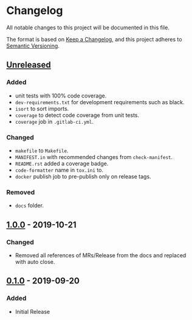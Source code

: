 # Changelog

All notable changes to this project will be documented in this file.

The format is based on [Keep a Changelog](https://keepachangelog.com/en/1.0.0/),
and this project adheres to [Semantic Versioning](https://semver.org/spec/v2.0.0.html).

## [Unreleased]
### Added
- unit tests with 100% code coverage.
- `dev-requirements.txt` for development requirements such as black.
- `isort` to sort imports.
- `coverage` to detect code coverage from unit tests.
- `coverage` job in `.gitlab-ci.yml`.

### Changed
- `makefile` to `Makefile`.
- `MANIFEST.in` with recommended changes from `check-manifest`.
- `README.rst` added a coverage badge.
- `code-formatter` name in `tox.ini` to.
- `docker` publish job to pre-publish only on release tags.

### Removed
- `docs` folder.

## [1.0.0] - 2019-10-21
### Changed
- Removed all references of MRs/Release from the docs and replaced with auto close.

## [0.1.0] - 2019-09-20
### Added
- Initial Release

[Unreleased]: https://gitlab.com/gitlab-automation-toolkit/gitlab-auto-close-issue/-/compare/release%2F1.0.0...master
[1.0.0]: https://gitlab.com/gitlab-automation-toolkit/gitlab-auto-close-issue/-/compare/release%2F0.1.0...release%2F1.0.0
[0.1.0]: https://gitlab.com/gitlab-automation-toolkit/gitlab-auto-close-issue/-/tags/release%2F0.1.0